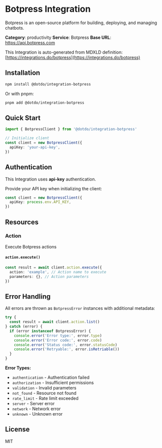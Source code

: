 # Botpress Integration

Botpress is an open-source platform for building, deploying, and managing chatbots.

**Category**: productivity
**Service**: Botpress
**Base URL**: https://api.botpress.com

This Integration is auto-generated from MDXLD definition: [https://integrations.do/botpress](https://integrations.do/botpress)

## Installation

```bash
npm install @dotdo/integration-botpress
```

Or with pnpm:

```bash
pnpm add @dotdo/integration-botpress
```

## Quick Start

```typescript
import { BotpressClient } from '@dotdo/integration-botpress'

// Initialize client
const client = new BotpressClient({
  apiKey: 'your-api-key',
})
```

## Authentication

This Integration uses **api-key** authentication.

Provide your API key when initializing the client:

```typescript
const client = new BotpressClient({
  apiKey: process.env.API_KEY,
})
```

## Resources

### Action

Execute Botpress actions

#### `action.execute()`

```typescript
const result = await client.action.execute({
  action: 'example', // Action name to execute
  parameters: {}, // Action parameters
})
```

## Error Handling

All errors are thrown as `BotpressError` instances with additional metadata:

```typescript
try {
  const result = await client.action.list()
} catch (error) {
  if (error instanceof BotpressError) {
    console.error('Error type:', error.type)
    console.error('Error code:', error.code)
    console.error('Status code:', error.statusCode)
    console.error('Retryable:', error.isRetriable())
  }
}
```

**Error Types:**

- `authentication` - Authentication failed
- `authorization` - Insufficient permissions
- `validation` - Invalid parameters
- `not_found` - Resource not found
- `rate_limit` - Rate limit exceeded
- `server` - Server error
- `network` - Network error
- `unknown` - Unknown error

## License

MIT
